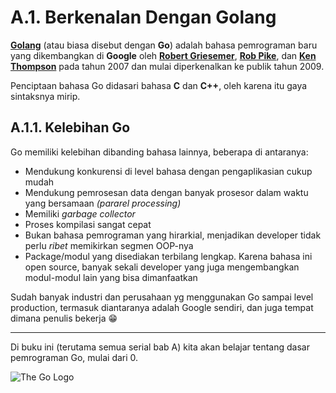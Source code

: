 # A.1. Berkenalan Dengan Golang

**[Golang](https://golang.org/)** (atau biasa disebut dengan **Go**) adalah bahasa pemrograman baru yang dikembangkan di **Google** oleh **[Robert Griesemer](https://github.com/griesemer)**, **[Rob Pike](https://en.wikipedia.org/wiki/Rob_Pike)**, dan **[Ken Thompson](https://en.wikipedia.org/wiki/Ken_Thompson)** pada tahun 2007 dan mulai diperkenalkan ke publik tahun 2009.

Penciptaan bahasa Go didasari bahasa **C** dan **C++**, oleh karena itu gaya sintaksnya mirip.

## A.1.1. Kelebihan Go

Go memiliki kelebihan dibanding bahasa lainnya, beberapa di antaranya:

* Mendukung konkurensi di level bahasa dengan pengaplikasian cukup mudah
* Mendukung pemrosesan data dengan banyak prosesor dalam waktu yang bersamaan *(pararel processing)*
* Memiliki *garbage collector*
* Proses kompilasi sangat cepat
* Bukan bahasa pemrograman yang hirarkial, menjadikan developer tidak perlu *ribet* memikirkan segmen OOP-nya
* Package/modul yang disediakan terbilang lengkap. Karena bahasa ini open source, banyak sekali developer yang juga mengembangkan modul-modul lain yang bisa dimanfaatkan

Sudah banyak industri dan perusahaan yg menggunakan Go sampai level production, termasuk diantaranya adalah Google sendiri, dan juga tempat dimana penulis bekerja 😁

---

Di buku ini (terutama semua serial bab A) kita akan belajar tentang dasar pemrograman Go, mulai dari 0.

![The Go Logo](images/A.1_1_logo.png)
